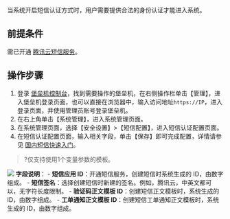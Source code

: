 当系统开启短信认证方式时，用户需要提供合法的身份认证才能进入系统。
## 前提条件
需已开通 [腾讯云短信服务](https://cloud.tencent.com/document/product/382/37745)。
## 操作步骤

1. 登录 [堡垒机控制台](https://console.cloud.tencent.com/dsgc/bh)，找到需要操作的堡垒机，在右侧操作栏单击【管理】，进入堡垒机登录页面，也可以直接在浏览器中，输入访问地址`https://IP`，进入登录页面，并使用管理员账号登录堡垒机。
2. 在右上角单击【系统管理】，进入系统管理页面。
3. 在系统管理页面，选择【安全设置】>【短信配置】，进入短信认证配置页面。
4. 在短信认证配置页面，输入相关字段，单击【保存】即可完成配置，详情请参见 [国内短信快速入门](https://cloud.tencent.com/document/product/382/37745)。
>?仅支持使用1个变量参数的模板。
>
![](https://main.qcloudimg.com/raw/2dc14b87196d4f39469ff076c2793178.png)
**字段说明**：
	- **短信应用 ID**：开通短信服务，创建短信时系统生成的 ID，由数字组成。
	- **短信签名**：选择创建短信时新建的签名。例如，腾讯云，中英文都可以，无字符长度限制。
	- **验证码正文模板 ID**：创建短信正文模板时，系统生成的 ID，由数字组成。
	- **工单通知正文模板 ID**：创建短信工单通知正文模板时，系统生成的 ID，由数字组成。
